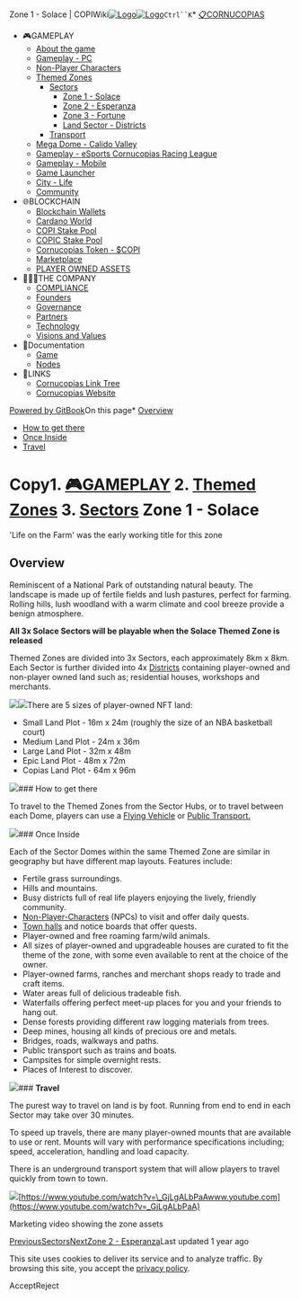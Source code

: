 Zone 1 - Solace | COPIWiki[![Logo](https://copiwiki.cornucopias.io/~gitbook/image?url=https%3A%2F%2F1762761122-files.gitbook.io%2F%7E%2Ffiles%2Fv0%2Fb%2Fgitbook-x-prod.appspot.com%2Fo%2Forganizations%252FVpfHHIHQI6ROs7kspCfa%252Fsites%252Fsite_dzbNR%252Flogo%252FxczoLfMLSrLZyl8UxDSg%252FCornucopias_Logo-White-Medium.png%3Falt%3Dmedia%26token%3Dcfef2e74-c264-4b9d-bc1c-d89788f5dc9c&width=260&dpr=4&quality=100&sign=ce383b9c&sv=2)![Logo](https://copiwiki.cornucopias.io/~gitbook/image?url=https%3A%2F%2F1762761122-files.gitbook.io%2F%7E%2Ffiles%2Fv0%2Fb%2Fgitbook-x-prod.appspot.com%2Fo%2Forganizations%252FVpfHHIHQI6ROs7kspCfa%252Fsites%252Fsite_dzbNR%252Flogo%252FxczoLfMLSrLZyl8UxDSg%252FCornucopias_Logo-White-Medium.png%3Falt%3Dmedia%26token%3Dcfef2e74-c264-4b9d-bc1c-d89788f5dc9c&width=260&dpr=4&quality=100&sign=ce383b9c&sv=2)](/)`Ctrl``K`* [📋CORNUCOPIAS](/)
* 🎮GAMEPLAY
	+ [About the game](/gameplay/about-the-game)
	+ [Gameplay - PC](/gameplay/gameplay-pc)
	+ [Non-Player Characters](/gameplay/non-player-characters)
	+ [Themed Zones](/gameplay/themed-zones)
		- [Sectors](/gameplay/themed-zones/sectors)
			* [Zone 1 - Solace](/gameplay/themed-zones/sectors/zone-1-solace)
			* [Zone 2 - Esperanza](/gameplay/themed-zones/sectors/zone-2-esperanza)
			* [Zone 3 - Fortune](/gameplay/themed-zones/sectors/zone-3-fortune)
			* [Land Sector - Districts](/gameplay/themed-zones/sectors/land-sector-districts)
		- [Transport](/gameplay/themed-zones/transport)
	+ [Mega Dome - Calido Valley](/gameplay/mega-dome-calido-valley)
	+ [Gameplay - eSports Cornucopias Racing League](/gameplay/gameplay-esports-cornucopias-racing-league)
	+ [Gameplay - Mobile](/gameplay/gameplay-mobile)
	+ [Game Launcher](/gameplay/game-launcher)
	+ [City - Life](/gameplay/city-life)
	+ [Community](/gameplay/community)
* 🌐BLOCKCHAIN
	+ [Blockchain Wallets](/blockchain/blockchain-wallets)
	+ [Cardano World](/blockchain/cardano-world)
	+ [COPI Stake Pool](/blockchain/copi-stake-pool)
	+ [COPIC Stake Pool](/blockchain/copic-stake-pool)
	+ [Cornucopias Token - $COPI](/blockchain/cornucopias-token-usdcopi)
	+ [Marketplace](/blockchain/marketplace)
	+ [PLAYER OWNED ASSETS](/blockchain/player-owned-assets)
* 🧑‍🤝‍🧑THE COMPANY
	+ [COMPLIANCE](/the-company/compliance)
	+ [Founders](/the-company/founders)
	+ [Governance](/the-company/governance)
	+ [Partners](/the-company/partners)
	+ [Technology](/the-company/technology)
	+ [Visions and Values](/the-company/visions-and-values)
* 📖Documentation
	+ [Game](/documentation/game)
	+ [Nodes](/documentation/nodes)
* 🔗LINKS
	+ [Cornucopias Link Tree](https://linktr.ee/cornucopias.game)
	+ [Cornucopias Website](https://www.cornucopias.io)

[Powered by GitBook](https://www.gitbook.com/?utm_source=content&utm_medium=trademark&utm_campaign=PQmCVki2WHg9QcW9pdrX)On this page* [Overview](#overview)
* [How to get there](#how-to-get-there)
* [Once Inside](#once-inside)
* [Travel](#travel)

Copy1. [🎮GAMEPLAY](/gameplay)
2. [Themed Zones](/gameplay/themed-zones)
3. [Sectors](/gameplay/themed-zones/sectors)
Zone 1 - Solace
===============

'Life on the Farm' was the early working title for this zone

Overview
--------

Reminiscent of a National Park of outstanding natural beauty. The landscape is made up of fertile fields and lush pastures, perfect for farming. Rolling hills, lush woodland with a warm climate and cool breeze provide a benign atmosphere.

**All 3x Solace Sectors will be playable when the Solace Themed Zone is released**

Themed Zones are divided into 3x Sectors, each approximately 8km x 8km. Each Sector is further divided into 4x [Districts](/gameplay/themed-zones/sectors/land-sector-districts) containing player-owned and non-player owned land such as; residential houses, workshops and merchants.

![](https://copiwiki.cornucopias.io/~gitbook/image?url=https%3A%2F%2F4046923609-files.gitbook.io%2F%7E%2Ffiles%2Fv0%2Fb%2Fgitbook-x-prod.appspot.com%2Fo%2Fspaces%252FPQmCVki2WHg9QcW9pdrX%252Fuploads%252FbawghzdHEL3aubzObdFH%252Fsolace4.png%3Falt%3Dmedia%26token%3Dfe459fcf-53ed-49ae-8a1b-fb95ea2df29e&width=768&dpr=4&quality=100&sign=9aa3025a&sv=2)![](https://copiwiki.cornucopias.io/~gitbook/image?url=https%3A%2F%2F4046923609-files.gitbook.io%2F%7E%2Ffiles%2Fv0%2Fb%2Fgitbook-x-prod.appspot.com%2Fo%2Fspaces%252FPQmCVki2WHg9QcW9pdrX%252Fuploads%252FxMykjVVPvswinZw3SnwB%252Fsolace6.png%3Falt%3Dmedia%26token%3D8ed467d1-3b49-4523-8787-4e79a748b080&width=768&dpr=4&quality=100&sign=aac505aa&sv=2)There are 5 sizes of player-owned NFT land:

* Small Land Plot - 16m x 24m (roughly the size of an NBA basketball court)
* Medium Land Plot - 24m x 36m
* Large Land Plot - 32m x 48m
* Epic Land Plot - 48m x 72m
* Copias Land Plot - 64m x 96m

![](https://copiwiki.cornucopias.io/~gitbook/image?url=https%3A%2F%2F4046923609-files.gitbook.io%2F%7E%2Ffiles%2Fv0%2Fb%2Fgitbook-x-prod.appspot.com%2Fo%2Fspaces%252FPQmCVki2WHg9QcW9pdrX%252Fuploads%252FjCFDHAHheZT4L2SJKkZC%252FCopiCafe_Copias_Compare.jpg%3Falt%3Dmedia%26token%3D9919b885-121f-44af-8448-1fd728c481e2&width=768&dpr=4&quality=100&sign=a33fde9f&sv=2)### How to get there

To travel to the Themed Zones from the Sector Hubs, or to travel between each Dome, players can use a [Flying Vehicle](/gameplay/themed-zones/transport/flying-vehicles) or [Public Transport.](/gameplay/themed-zones/transport/public-transport)

![](https://copiwiki.cornucopias.io/~gitbook/image?url=https%3A%2F%2F4046923609-files.gitbook.io%2F%7E%2Ffiles%2Fv0%2Fb%2Fgitbook-x-prod.appspot.com%2Fo%2Fspaces%252FPQmCVki2WHg9QcW9pdrX%252Fuploads%252FhpKiyY5xo6OBsJoOMF7D%252Fsolace2.png%3Falt%3Dmedia%26token%3D91ecefb8-0f43-4d7b-b0cd-ef9da8a2e3cd&width=768&dpr=4&quality=100&sign=4e3e12f&sv=2)### Once Inside

Each of the Sector Domes within the same Themed Zone are similar in geography but have different map layouts. Features include:

* Fertile grass surroundings.
* Hills and mountains.
* Busy districts full of real life players enjoying the lively, friendly community.
* [Non-Player-Characters](/gameplay/non-player-characters) (NPCs) to visit and offer daily quests.
* [Town halls](/gameplay/themed-zones/sectors/land-sector-districts/district-town-hall) and notice boards that offer quests.
* Player-owned and free roaming farm/wild animals.
* All sizes of player-owned and upgradeable houses are curated to fit the theme of the zone, with some even available to rent at the choice of the owner.
* Player-owned farms, ranches and merchant shops ready to trade and craft items.
* Water areas full of delicious tradeable fish.
* Waterfalls offering perfect meet-up places for you and your friends to hang out.
* Dense forests providing different raw logging materials from trees.
* Deep mines, housing all kinds of precious ore and metals.
* Bridges, roads, walkways and paths.
* Public transport such as trains and boats.
* Campsites for simple overnight rests.
* Places of Interest to discover.

![](https://copiwiki.cornucopias.io/~gitbook/image?url=https%3A%2F%2F4046923609-files.gitbook.io%2F%7E%2Ffiles%2Fv0%2Fb%2Fgitbook-x-prod.appspot.com%2Fo%2Fspaces%252FPQmCVki2WHg9QcW9pdrX%252Fuploads%252FJlsFAogicwiDi5JAIDTJ%252Fsolace3.png%3Falt%3Dmedia%26token%3D0f458ad0-b3dd-4b04-8772-8ba125851fea&width=768&dpr=4&quality=100&sign=e00d0683&sv=2)### **Travel**

The purest way to travel on land is by foot. Running from end to end in each Sector may take over 30 minutes.

To speed up travels, there are many player-owned mounts that are available to use or rent. Mounts will vary with performance specifications including; speed, acceleration, handling and load capacity. 

There is an underground transport system that will allow players to travel quickly from town to town.

![](https://copiwiki.cornucopias.io/~gitbook/image?url=https%3A%2F%2F4046923609-files.gitbook.io%2F%7E%2Ffiles%2Fv0%2Fb%2Fgitbook-x-prod.appspot.com%2Fo%2Fspaces%252FPQmCVki2WHg9QcW9pdrX%252Fuploads%252FFSeKofRSlbCbhVHq056a%252Fsolace5.png%3Falt%3Dmedia%26token%3D74b36911-95a2-4fe4-ba42-cdbc53c1f14a&width=768&dpr=4&quality=100&sign=6b1599ee&sv=2)[https://www.youtube.com/watch?v=\_GjLgALbPaAwww.youtube.com](https://www.youtube.com/watch?v=_GjLgALbPaA)

Marketing video showing the zone assets

[PreviousSectors](/gameplay/themed-zones/sectors)[NextZone 2 - Esperanza](/gameplay/themed-zones/sectors/zone-2-esperanza)Last updated 1 year ago

This site uses cookies to deliver its service and to analyze traffic. By browsing this site, you accept the [privacy policy](https://www.cornucopias.io/privacy-policy).

AcceptReject
